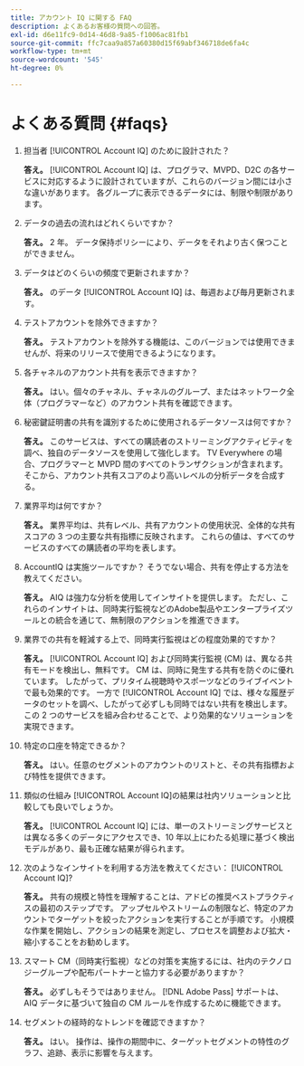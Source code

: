 ```yaml
---
title: アカウント IQ に関する FAQ
description: よくあるお客様の質問への回答。
exl-id: d6e11fc9-0d14-46d8-9a85-f1006ac81fb1
source-git-commit: ffc7caa9a857a60380d15f69abf346718de6fa4c
workflow-type: tm+mt
source-wordcount: '545'
ht-degree: 0%

---
```


# よくある質問 {#faqs}

1. 担当者 [!UICONTROL Account IQ] のために設計された？

   **答え。** [!UICONTROL Account IQ] は、プログラマ、MVPD、D2C の各サービスに対応するように設計されていますが、これらのバージョン間には小さな違いがあります。 各グループに表示できるデータには、制限や制限があります。

1. データの過去の流れはどれくらいですか？

   **答え。** 2 年。 データ保持ポリシーにより、データをそれより古く保つことができません。

1. データはどのくらいの頻度で更新されますか？

   **答え。** のデータ [!UICONTROL Account IQ] は、毎週および毎月更新されます。

1. テストアカウントを除外できますか？

   **答え。** テストアカウントを除外する機能は、このバージョンでは使用できませんが、将来のリリースで使用できるようになります。

1. 各チャネルのアカウント共有を表示できますか？ <!--shall we separate out this question for the persona of programmer?-->

   **答え。** はい。個々のチャネル、チャネルのグループ、またはネットワーク全体（プログラマーなど）のアカウント共有を確認できます。

1. 秘密鍵証明書の共有を識別するために使用されるデータソースは何ですか？

   **答え。** このサービスは、すべての購読者のストリーミングアクティビティを調べ、独自のデータソースを使用して強化します。 TV Everywhere の場合、プログラマーと MVPD 間のすべてのトランザクションが含まれます。 そこから、アカウント共有スコアのより高いレベルの分析データを合成する。

1. 業界平均は何ですか？

   **答え。** 業界平均は、共有レベル、共有アカウントの使用状況、全体的な共有スコアの 3 つの主要な共有指標に反映されます。 これらの値は、すべてのサービスのすべての購読者の平均を表します。

1. AccountIQ は実施ツールですか？ そうでない場合、共有を停止する方法を教えてください。

   **答え。** AIQ は強力な分析を使用してインサイトを提供します。 ただし、これらのインサイトは、同時実行監視などのAdobe製品やエンタープライズツールとの統合を通じて、無制限のアクションを推進できます。

1. 業界での共有を軽減する上で、同時実行監視はどの程度効果的ですか？

   **答え。** [!UICONTROL Account IQ] および同時実行監視 (CM) は、異なる共有モードを検出し、無料です。 CM は、同時に発生する共有を防ぐのに優れています。 したがって、プリタイム視聴時やスポーツなどのライブイベントで最も効果的です。 一方で [!UICONTROL Account IQ] では、様々な履歴データのセットを調べ、したがって必ずしも同時ではない共有を検出します。 この 2 つのサービスを組み合わせることで、より効果的なソリューションを実現できます。

1. 特定の口座を特定できるか？

   **答え。** はい。任意のセグメントのアカウントのリストと、その共有指標および特性を提供できます。

1. 類似の仕組み [!UICONTROL Account IQ]の結果は社内ソリューションと比較しても良いでしょうか。

   **答え。** [!UICONTROL Account IQ] には、単一のストリーミングサービスとは異なる多くのデータにアクセスでき、10 年以上にわたる処理に基づく検出モデルがあり、最も正確な結果が得られます。

1. 次のようなインサイトを利用する方法を教えてください： [!UICONTROL Account IQ]?

   **答え。** 共有の規模と特性を理解することは、アドビの推奨ベストプラクティスの最初のステップです。 アップセルやストリームの制限など、特定のアカウントでターゲットを絞ったアクションを実行することが手順です。 小規模な作業を開始し、アクションの結果を測定し、プロセスを調整および拡大・縮小することをお勧めします。

1. スマート CM（同時実行監視）などの対策を実施するには、社内のテクノロジーグループや配布パートナーと協力する必要がありますか？

   **答え。** 必ずしもそうではありません。 [!DNL Adobe Pass] サポートは、AIQ データに基づいて独自の CM ルールを作成するために機能できます。

1. セグメントの経時的なトレンドを確認できますか？

   **答え。** はい。 操作は、操作の期間中に、ターゲットセグメントの特性のグラフ、追跡、表示に影響を与えます。
